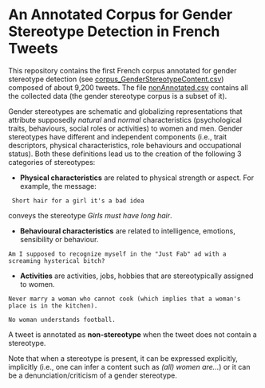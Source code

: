# An Annotated Corpus for Gender Stereotype Detection in French Tweets

This repository contains the first French corpus annotated for gender stereotype detection (see [corpus_GenderStereotypeContent.csv](https://github.com/patriChiril/An-Annotated-Corpus-for-Sexism-Detection-in-French-Tweets/blob/master/corpus_SexistContent.csv)) composed of about 9,200 tweets. The file [nonAnnotated.csv](https://github.com/patriChiril/An-Annotated-Corpus-for-Sexism-Detection-in-French-Tweets/blob/master/nonAnnotated.csv) contains all the collected data (the gender stereotype corpus is a subset of it).

Gender stereotypes are schematic and globalizing representations that attribute supposedly *natural* and *normal* characteristics (psychological traits, behaviours, social roles or activities) to women and men. Gender stereotypes have different and independent components (i.e., trait descriptors, physical characteristics, role behaviours and occupational status). Both these definitions lead us to the creation of the following 3 categories of stereotypes:

* **Physical characteristics** are related to physical strength or aspect. For example, the message:
```
 Short hair for a girl it's a bad idea  
```
conveys the stereotype *Girls must have long hair*.

* **Behavioural characteristics** are related to intelligence, emotions, sensibility or behaviour.
```
Am I supposed to recognize myself in the "Just Fab" ad with a screaming hysterical bitch?
```

* **Activities** are activities, jobs, hobbies that are stereotypically assigned to women. 
```
Never marry a woman who cannot cook (which implies that a woman's place is in the kitchen).

No woman understands football.
```

A tweet is annotated as **non-stereotype** when the tweet does not contain a stereotype.


Note that when a stereotype is present, it can be expressed explicitly, implicitly (i.e., one can infer a content such as *(all) women are...*) or it can be a denunciation/criticism of a gender stereotype.






